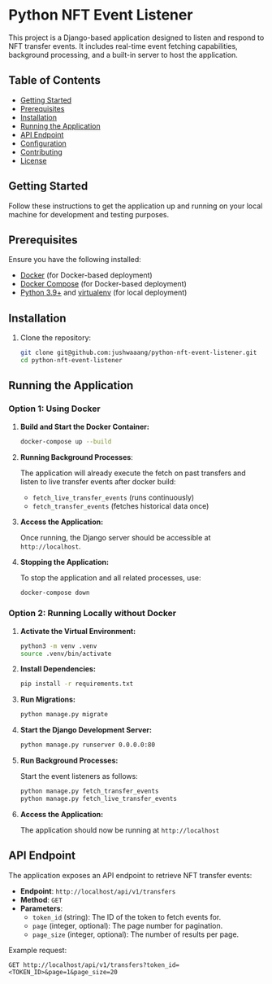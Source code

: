# Python NFT Event Listener

This project is a Django-based application designed to listen and respond to NFT transfer events. It includes real-time event fetching capabilities, background processing, and a built-in server to host the application.

## Table of Contents

- [Getting Started](#getting-started)
- [Prerequisites](#prerequisites)
- [Installation](#installation)
- [Running the Application](#running-the-application)
- [API Endpoint](#api-endpoint)
- [Configuration](#configuration)
- [Contributing](#contributing)
- [License](#license)

## Getting Started

Follow these instructions to get the application up and running on your local machine for development and testing purposes.

## Prerequisites

Ensure you have the following installed:

- [Docker](https://docs.docker.com/get-docker/) (for Docker-based deployment)
- [Docker Compose](https://docs.docker.com/compose/install/) (for Docker-based deployment)
- [Python 3.9+](https://www.python.org/downloads/) and [virtualenv](https://virtualenv.pypa.io/) (for local deployment)

## Installation

1. Clone the repository:

    ```bash
    git clone git@github.com:jushwaaang/python-nft-event-listener.git
    cd python-nft-event-listener
    ```
## Running the Application

### Option 1: Using Docker

1. **Build and Start the Docker Container:**

    ```bash
    docker-compose up --build
    ```

2. **Running Background Processes**:

   The application will already execute the fetch on past transfers and listen to live transfer events after docker build:
   
    - `fetch_live_transfer_events` (runs continuously)
    - `fetch_transfer_events` (fetches historical data once)

3. **Access the Application:**

   Once running, the Django server should be accessible at `http://localhost`.

4. **Stopping the Application:**

   To stop the application and all related processes, use:

    ```bash
    docker-compose down
    ```

### Option 2: Running Locally without Docker

1. **Activate the Virtual Environment:**

    ```bash
    python3 -m venv .venv
    source .venv/bin/activate
    ```

2. **Install Dependencies:**

    ```bash
    pip install -r requirements.txt
    ```

3. **Run Migrations:**

    ```bash
    python manage.py migrate
    ```

4. **Start the Django Development Server:**

    ```bash
    python manage.py runserver 0.0.0.0:80
    ```

5. **Run Background Processes:**

   Start the event listeners as follows:

    ```bash
    python manage.py fetch_transfer_events
    python manage.py fetch_live_transfer_events
    ```

6. **Access the Application:**

   The application should now be running at `http://localhost`

## API Endpoint

The application exposes an API endpoint to retrieve NFT transfer events:

- **Endpoint**: `http://localhost/api/v1/transfers`
- **Method**: `GET`
- **Parameters**:
  - `token_id` (string): The ID of the token to fetch events for.
  - `page` (integer, optional): The page number for pagination.
  - `page_size` (integer, optional): The number of results per page.

Example request:

```http
GET http://localhost/api/v1/transfers?token_id=<TOKEN_ID>&page=1&page_size=20

